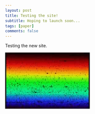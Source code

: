 ```yaml
---
layout: post
title: Testing the site!
subtitle: Hoping to launch soon...
tags: [paper]
comments: false
---
```

Testing the new site.

![solar](../news/img/solar.jpg)
